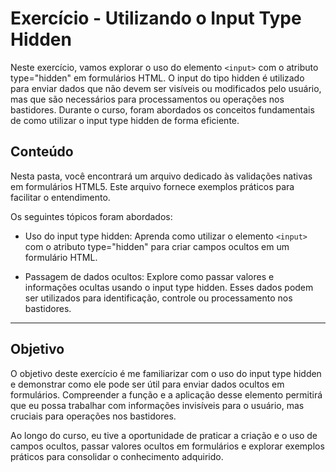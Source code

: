 # Exercício - Utilizando o Input Type Hidden

Neste exercício, vamos explorar o uso do elemento `<input>` com o atributo type="hidden" em formulários HTML. O input do tipo hidden é utilizado para enviar dados que não devem ser visíveis ou modificados pelo usuário, mas que são necessários para processamentos ou operações nos bastidores. Durante o curso, foram abordados os conceitos fundamentais de como utilizar o input type hidden de forma eficiente.

## Conteúdo

Nesta pasta, você encontrará um arquivo dedicado às validações nativas em formulários HTML5. Este arquivo fornece exemplos práticos para facilitar o entendimento.

Os seguintes tópicos foram abordados:

- Uso do input type hidden: Aprenda como utilizar o elemento `<input>` com o atributo type="hidden" para criar campos ocultos em um formulário HTML.

- Passagem de dados ocultos: Explore como passar valores e informações ocultas usando o input type hidden. Esses dados podem ser utilizados para identificação, controle ou processamento nos bastidores.

---

## Objetivo

O objetivo deste exercício é me familiarizar com o uso do input type hidden e demonstrar como ele pode ser útil para enviar dados ocultos em formulários. Compreender a função e a aplicação desse elemento permitirá que eu possa trabalhar com informações invisíveis para o usuário, mas cruciais para operações nos bastidores.

Ao longo do curso, eu tive a oportunidade de praticar a criação e o uso de campos ocultos, passar valores ocultos em formulários e explorar exemplos práticos para consolidar o conhecimento adquirido.